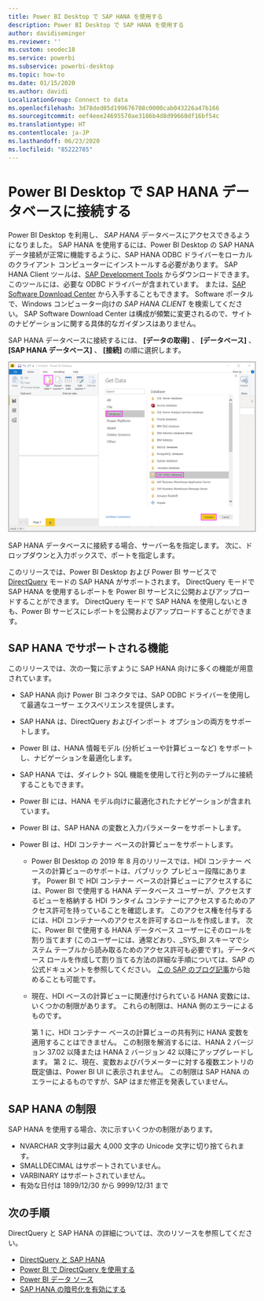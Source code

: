 ```yaml
---
title: Power BI Desktop で SAP HANA を使用する
description: Power BI Desktop で SAP HANA を使用する
author: davidiseminger
ms.reviewer: ''
ms.custom: seodec18
ms.service: powerbi
ms.subservice: powerbi-desktop
ms.topic: how-to
ms.date: 01/15/2020
ms.author: davidi
LocalizationGroup: Connect to data
ms.openlocfilehash: 3d78ded05d199676708c0000cab043226a47b166
ms.sourcegitcommit: eef4eee24695570ae3186b4d8d99660df16bf54c
ms.translationtype: HT
ms.contentlocale: ja-JP
ms.lasthandoff: 06/23/2020
ms.locfileid: "85222785"
---
```

# <a name="connect-to-sap-hana-databases-in-power-bi-desktop"></a>Power BI Desktop で SAP HANA データベースに接続する

Power BI Desktop を利用し、 *SAP HANA* データベースにアクセスできるようになりました。 SAP HANA を使用するには、Power BI Desktop の SAP HANA データ接続が正常に機能するように、SAP HANA ODBC ドライバーをローカルのクライアント コンピューターにインストールする必要があります。 SAP HANA Client ツールは、[SAP Development Tools](https://tools.hana.ondemand.com/#hanatools) からダウンロードできます。このツールには、必要な ODBC ドライバーが含まれています。 または、[SAP Software Download Center](https://support.sap.com/en/my-support/software-downloads.html) から入手することもできます。 Software ポータルで、Windows コンピューター向けの *SAP HANA CLIENT* を検索してください。 SAP Software Download Center は構成が頻繁に変更されるので、サイトのナビゲーションに関する具体的なガイダンスはありません。

SAP HANA データベースに接続するには、 **[データの取得]** 、 **[データベース]** 、 **[SAP HANA データベース]** 、 **[接続]** の順に選択します。

![SAP HANA データベース、[データの取得] ダイアログ ボックス、Power BI Desktop](media/desktop-sap-hana/sap-hana-1.png)

SAP HANA データベースに接続する場合、サーバー名を指定します。 次に、ドロップダウンと入力ボックスで、ポートを指定します。

このリリースでは、Power BI Desktop および Power BI サービスで [DirectQuery](desktop-directquery-sap-hana.md) モードの SAP HANA がサポートされます。 DirectQuery モードで SAP HANA を使用するレポートを Power BI サービスに公開およびアップロードすることができます。 DirectQuery モードで SAP HANA を使用しないときも、Power BI サービスにレポートを公開およびアップロードすることができます。

## <a name="supported-features-for-sap-hana"></a>SAP HANA でサポートされる機能

このリリースでは、次の一覧に示すように SAP HANA 向けに多くの機能が用意されています。

* SAP HANA 向け Power BI コネクタでは、SAP ODBC ドライバーを使用して最適なユーザー エクスペリエンスを提供します。

* SAP HANA は、DirectQuery およびインポート オプションの両方をサポートします。

* Power BI は、HANA 情報モデル (分析ビューや計算ビューなど) をサポートし、ナビゲーションを最適化します。

* SAP HANA では、ダイレクト SQL 機能を使用して行と列のテーブルに接続することもできます。

* Power BI には、HANA モデル向けに最適化されたナビゲーションが含まれています。

* Power BI は、SAP HANA の変数と入力パラメーターをサポートします。

* Power BI は、HDI コンテナー ベースの計算ビューをサポートします。

  * Power BI Desktop の 2019 年 8 月のリリースでは、HDI コンテナー ベースの計算ビューのサポートは、パブリック プレビュー段階にあります。 Power BI で HDI コンテナー ベースの計算ビューにアクセスするには、Power BI で使用する HANA データベース ユーザーが、アクセスするビューを格納する HDI ランタイム コンテナーにアクセスするためのアクセス許可を持っていることを確認します。 このアクセス権を付与するには、HDI コンテナーへのアクセスを許可するロールを作成します。 次に、Power BI で使用する HANA データベース ユーザーにそのロールを割り当てます  (このユーザーには、通常どおり、\_SYS\_BI スキーマでシステム テーブルから読み取るためのアクセス許可も必要です)。データベース ロールを作成して割り当てる方法の詳細な手順については、SAP の公式ドキュメントを参照してください。 [この SAP のブログ記事](https://blogs.sap.com/2018/01/24/the-easy-way-to-make-your-hdi-container-accessible-to-a-classic-database-user/)から始めることも可能です。

  * 現在、HDI ベースの計算ビューに関連付けられている HANA 変数には、いくつかの制限があります。 これらの制限は、HANA 側のエラーによるものです。
  
    第 1 に、HDI コンテナー ベースの計算ビューの共有列に HANA 変数を適用することはできません。 この制限を解消するには、HANA 2 バージョン 37.02 以降または HANA 2 バージョン 42 以降にアップグレードします。 第 2 に、現在、変数およびパラメーターに対する複数エントリの既定値は、Power BI UI に表示されません。 この制限は SAP HANA のエラーによるものですが、SAP はまだ修正を発表していません。

## <a name="limitations-of-sap-hana"></a>SAP HANA の制限

SAP HANA を使用する場合、次に示すいくつかの制限があります。

* NVARCHAR 文字列は最大 4,000 文字の Unicode 文字に切り捨てられます。
* SMALLDECIMAL はサポートされていません。
* VARBINARY はサポートされていません。
* 有効な日付は 1899/12/30 から 9999/12/31 まで

## <a name="next-steps"></a>次の手順

DirectQuery と SAP HANA の詳細については、次のリソースを参照してください。

* [DirectQuery と SAP HANA](desktop-directquery-sap-hana.md)
* [Power BI で DirectQuery を使用する](desktop-directquery-about.md)
* [Power BI データ ソース](power-bi-data-sources.md)
* [SAP HANA の暗号化を有効にする](desktop-sap-hana-encryption.md)
